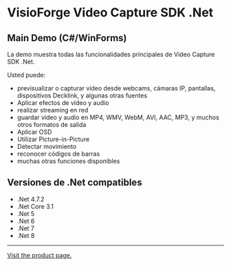 ﻿# VisioForge Video Capture SDK .Net

## Main Demo (C#/WinForms)

La demo muestra todas las funcionalidades principales de Video Capture SDK .Net.

Usted puede:

* previsualizar o capturar video desde webcams, cámaras IP, pantallas, dispositivos Decklink, y algunas otras fuentes
* Aplicar efectos de vídeo y audio
* realizar streaming en red
* guardar vídeo y audio en MP4, WMV, WebM, AVI, AAC, MP3, y muchos otros formatos de salida
* Aplicar OSD
* Utilizar Picture-in-Picture
* Detectar movimiento
* reconocer códigos de barras
* muchas otras funciones disponibles

## Versiones de .Net compatibles

* .Net 4.7.2
* .Net Core 3.1
* .Net 5
* .Net 6
* .Net 7
* .Net 8

---

[Visit the product page.](https://www.visioforge.com/video-capture-sdk-net)
